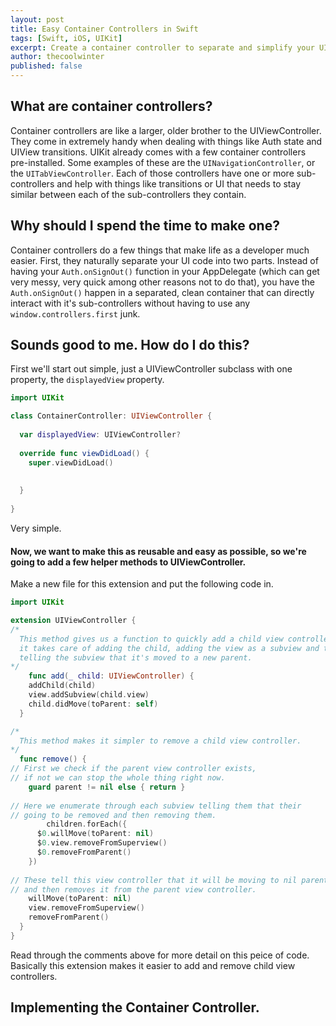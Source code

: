 ```yaml
---
layout: post
title: Easy Container Controllers in Swift
tags: [Swift, iOS, UIKit]
excerpt: Create a container controller to separate and simplify your UIKit views.
author: thecoolwinter
published: false
---
```


## What are container controllers?

Container controllers are like a larger, older brother to the UIViewController. They come in extremely handy when dealing with things like Auth state and UIView transitions. UIKit already comes with a few container controllers pre-installed. Some examples of these are the `UINavigationController`, or the `UITabViewController`. Each of those controllers have one or more sub-controllers and help with things like transitions or UI that needs to stay similar between each of the sub-controllers they contain.

## Why should I spend the time to make one?

Container controllers do a few things that make life as a developer much easier. First, they naturally separate your UI code into two parts. Instead of having your `Auth.onSignOut()` function in your AppDelegate (which can get very messy, very quick among other reasons not to do that), you have the `Auth.onSignOut()` happen in a separated, clean container that can directly interact with it's sub-controllers without having to use any `window.controllers.first` junk.

## Sounds good to me. How do I do this?

First we'll start out simple, just a UIViewController subclass with one property, the `displayedView` property.

```swift
import UIKit

class ContainerController: UIViewController {
  
  var displayedView: UIViewController?
  
  override func viewDidLoad() {
    super.viewDidLoad()
    
    
  }
  
}

```

Very simple.

#### Now, we want to make this as reusable and easy as possible, so we're going to add a few helper methods to UIViewController.

Make a new file for this extension and put the following code in.

```swift
import UIKit

extension UIViewController {
/*
  This method gives us a function to quickly add a child view controller,
  it takes care of adding the child, adding the view as a subview and then 
  telling the subview that it's moved to a new parent.
*/
	func add(_ child: UIViewController) {
  	addChild(child)
    view.addSubview(child.view)
    child.didMove(toParent: self)
  }

/*
  This method makes it simpler to remove a child view controller.
*/
  func remove() {
// First we check if the parent view controller exists, 
// if not we can stop the whole thing right now.
  	guard parent != nil else { return }
		
// Here we enumerate through each subview telling them that their
// going to be removed and then removing them.
		children.forEach({ 
      $0.willMove(toParent: nil)
      $0.view.removeFromSuperview() 
      $0.removeFromParent() 
    })
		
// These tell this view controller that it will be moving to nil parent
// and then removes it from the parent view controller.
    willMove(toParent: nil)
    view.removeFromSuperview()
    removeFromParent()
  }
}

```

Read through the comments above for more detail on this peice of code. Basically this extension makes it easier to add and remove child view controllers.

## Implementing the Container Controller.











